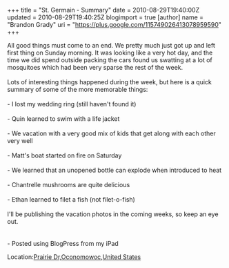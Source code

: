 +++
title = "St. Germain - Summary"
date = 2010-08-29T19:40:00Z
updated = 2010-08-29T19:40:25Z
blogimport = true 
[author]
	name = "Brandon Grady"
	uri = "https://plus.google.com/115749026413078959590"
+++

All good things must come to an end.  We pretty much just got up and left first thing on Sunday morning.  It was looking like a very hot day, and the time we did spend outside packing the cars found us swatting at a lot of mosquitoes which had been very sparse the rest of the week.<br /><br />Lots of interesting things happened during the week, but here is a quick summary of some of the more memorable things:<br /><br />- I lost my wedding ring (still haven't found it)<br /><br />- Quin learned to swim with a life jacket<br /><br />- We vacation with a very good mix of kids that get along with each other very well<br /><br />- Matt's boat started on fire on Saturday<br /><br />- We learned that an unopened bottle can explode when introduced to heat<br /><br />- Chantrelle mushrooms are quite delicious<br /><br />- Ethan learned to filet a fish (not filet-o-fish)<br /><br />I'll be publishing the vacation photos in the coming weeks, so keep an eye out.<br /><br /><br />- Posted using BlogPress from my iPad<br /><p class='blogpress_location'>Location:<a href='http://maps.google.com/maps?q=Prairie%20Dr,Oconomowoc,United%20States%4043.031455%2C-88.475567&z=10'>Prairie Dr,Oconomowoc,United States</a></p>
